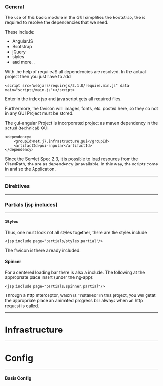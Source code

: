 ### General 
The use of this basic module in the GUI simplifies the bootstrap, the 
is required to resolve the dependencies that we need. 

These include:

- AngularJS
- Bootstrap
- jQuery
- styles
- and more...

With the help of requireJS all dependencies are resolved. In the actual project 
then you just have to add

    <script src="webjars/requirejs/2.1.8/require.min.js" data-main="scripts/main.js"></script>

Enter in the index jsp and java script gets all required files. 

Furthermore, the favicon will, images, fonts, etc. posted here, so they do not in any GUI 
Project must be stored. 

The gui-angular Project is incorporated project as maven dependency in the actual (technical) GUI:

    <dependency>
        <groupId>net.j7.infrastructure.gui</groupId>
        <artifactId>gui-angular</artifactId>
    </dependency>

Since the Servlet Spec 2.3, it is possible to load resouces from the ClassPath, the 
are as dependency jar available. In this way, the scripts come in and so the 
Application.

---

### Direktives

---


### Partials (jsp includes)

---

#### Styles

Thus, one must look not all styles together, there are the styles include

    <jsp:include page="partials/styles.partial"/>

The favicon is there already included.

#### Spinner

For a centered loading bar there is also a include. 
The following at the appropriate place insert (under the ng-app):

    <jsp:include page="partials/spinner.partial"/>

Through a http Interceptor, which is "installed" in this project, 
you will getat the appropriate place an animated progress bar always 
when an http request is called.

---

# Infrastructure

---
    
# Config

---

#### Basis Config

